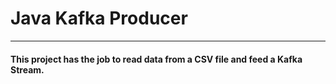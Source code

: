 # Java Kafka Producer
***
#### This project has the job to read data from a CSV file and feed a Kafka Stream.

